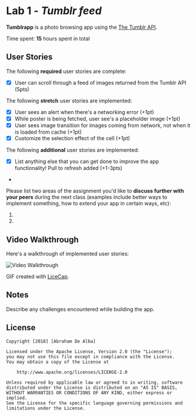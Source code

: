 # Lab 1 - *Tumblr feed*

**Tumblrapp** is a photo browsing app using the [The Tumblr API](https://www.tumblr.com/docs/en/api/v2#posts).

Time spent: **15** hours spent in total

## User Stories

The following **required** user stories are complete:

- [X] User can scroll through a feed of images returned from the Tumblr API (5pts)

The following **stretch** user stories are implemented:

- [X] User sees an alert when there's a networking error (+1pt)
- [X] While poster is being fetched, user see's a placeholder image (+1pt)
- [X] User sees image transition for images coming from network, not when it is loaded from cache (+1pt)
- [X] Customize the selection effect of the cell (+1pt)

The following **additional** user stories are implemented:

- [X] List anything else that you can get done to improve the app functionality! Pull to refresh added (+1-3pts)
- 

Please list two areas of the assignment you'd like to **discuss further with your peers** during the next class (examples include better ways to implement something, how to extend your app in certain ways, etc):

1.
2.

## Video Walkthrough

Here's a walkthrough of implemented user stories:

<img src='http://i.imgur.com/a/BWVSxeR' title='Video Walkthrough' width='' alt='Video Walkthrough' />

GIF created with [LiceCap](http://www.cockos.com/licecap/).

## Notes

Describe any challenges encountered while building the app.

## License

    Copyright [2018] [Abraham De Alba]

    Licensed under the Apache License, Version 2.0 (the "License");
    you may not use this file except in compliance with the License.
    You may obtain a copy of the License at

        http://www.apache.org/licenses/LICENSE-2.0

    Unless required by applicable law or agreed to in writing, software
    distributed under the License is distributed on an "AS IS" BASIS,
    WITHOUT WARRANTIES OR CONDITIONS OF ANY KIND, either express or implied.
    See the License for the specific language governing permissions and
    limitations under the License.
